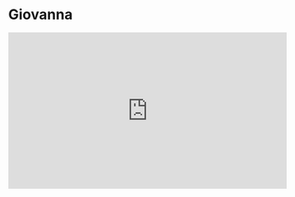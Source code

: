 # Giovanna
<iframe width="560" height="315" src="https://www.youtube.com/embed/g9FAtURumsI?si=ELYLF7bn40Jm5V09" title="YouTube video player" frameborder="0" allow="accelerometer; autoplay; clipboard-write; encrypted-media; gyroscope; picture-in-picture; web-share" referrerpolicy="strict-origin-when-cross-origin" allowfullscreen></iframe>

